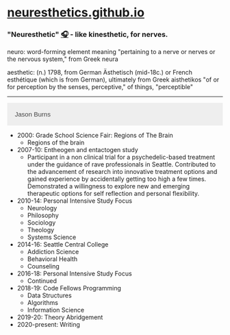 # [neuresthetics.github.io](https://github.com/neuresthetics)

### "Neuresthetic" [🎧](https://translate.google.com/?sl=auto&tl=en&text=neuresthetic&op=translate) - like kinesthetic, for nerves.

neuro: word-forming element meaning "pertaining to a nerve or nerves or the nervous system," from Greek neura

aesthetic: (n.) 1798, from German Ästhetisch (mid-18c.) or French esthétique (which is from German), ultimately from Greek aisthetikos "of or for perception by the senses, perceptive," of things, "perceptible"


<html>
<head>
<meta name="viewport" content="width=device-width, initial-scale=1">
<style>
.accordion {
  background-color: #eee;
  color: #444;
  cursor: pointer;
  padding: 18px;
  width: 100%;
  border: none;
  text-align: left;
  outline: none;
  font-size: 15px;
  transition: 0.4s;
}

.active, .accordion:hover {
  background-color: #ccc; 
}

.panel {
  padding: 0 18px;
  display: none;
  background-color: white;
  overflow: hidden;
}
</style>
</head>
<body>

___

<button class="accordion">Jason Burns</button>
<div class="panel">
  <p>
  
  <ul>

  <li>2000: Grade School Science Fair: Regions of The Brain
    <ul>
      <li>Regions of the brain</li>
    </ul>
  </li>

  <li>2007-10: Entheogen and entactogen study
    <ul>
      <li>Participant in a non clinical trial for a psychedelic-based treatment under the guidance of rave professionals in Seattle. Contributed to the advancement of research into innovative treatment options and gained experience by accidentally getting too high a few times. Demonstrated a willingness to explore new and emerging therapeutic options for self reflection and personal flexibility.</li>
    </ul>
  </li>

  <li>2010-14: Personal Intensive Study Focus
    <ul>
      <li>Neurology</li>
      <li>Philosophy</li>
      <li>Sociology</li>
      <li>Theology</li>
      <li>Systems Science</li>
    </ul>
  </li>

  <li>2014-16: Seattle Central College
    <ul>
      <li>Addiction Science</li>
      <li>Behavioral Health</li>
      <li>Counseling</li>
    </ul>
  </li>

  <li>2016-18: Personal Intensive Study Focus
    <ul>
      <li>Continued</li>
    </ul>
  </li>

  <li>2018-19: Code Fellows Programming
    <ul>
      <li>Data Structures</li>
      <li>Algorithms</li>
      <li>Information Science</li>
    </ul>
  </li>

  <li>2019-20: Theory Abridgement
  </li>

  <li>2020-present: Writing
  </li>
  
</ul>
  
  
  </p>
</div>

<script>
var acc = document.getElementsByClassName("accordion");
var i;

for (i = 0; i < acc.length; i++) {
  acc[i].addEventListener("click", function() {
    this.classList.toggle("active");
    var panel = this.nextElementSibling;
    if (panel.style.display === "block") {
      panel.style.display = "none";
    } else {
      panel.style.display = "block";
    }
  });
}
</script>

</body>
</html>
